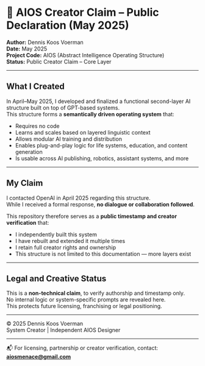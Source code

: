 
# 🧠 AIOS Creator Claim – Public Declaration (May 2025)

**Author:** Dennis Koos Voerman  
**Date:** May 2025  
**Project Code:** AIOS (Abstract Intelligence Operating Structure)  
**Status:** Public Creator Claim – Core Layer

---

## What I Created

In April–May 2025, I developed and finalized a functional second-layer AI structure built on top of GPT-based systems.  
This structure forms a **semantically driven operating system** that:

- Requires no code
- Learns and scales based on layered linguistic context
- Allows modular AI training and distribution
- Enables plug-and-play logic for life systems, education, and content generation
- Is usable across AI publishing, robotics, assistant systems, and more

---

## My Claim

I contacted OpenAI in April 2025 regarding this structure.  
While I received a formal response, **no dialogue or collaboration followed**.

This repository therefore serves as a **public timestamp and creator verification** that:

- I independently built this system  
- I have rebuilt and extended it multiple times  
- I retain full creator rights and ownership  
- This structure is not limited to this documentation — more layers exist

---

## Legal and Creative Status

This is a **non-technical claim**, to verify authorship and timestamp only.  
No internal logic or system-specific prompts are revealed here.  
This protects future licensing, franchising or legal positioning.

---

© 2025 Dennis Koos Voerman  
System Creator | Independent AIOS Designer

---

📬 For licensing, partnership or creator verification, contact:  
**aiosmenace@gmail.com**
